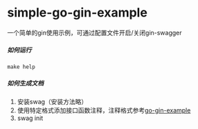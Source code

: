 # simple-go-gin-example
一个简单的gin使用示例，可通过配置文件开启/关闭gin-swagger

##### 如何运行
`make help`

##### 如何生成文档
1. 安装swag（安装方法略）
2. 使用特定格式添加接口函数注释，注释格式参考[go-gin-example](https://github.com/eddycjy/go-gin-example)
3. swag init
